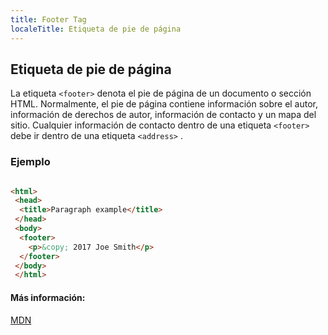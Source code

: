 ```yaml
---
title: Footer Tag
localeTitle: Etiqueta de pie de página
---
```

## Etiqueta de pie de página

La etiqueta `<footer>` denota el pie de página de un documento o sección HTML. Normalmente, el pie de página contiene información sobre el autor, información de derechos de autor, información de contacto y un mapa del sitio. Cualquier información de contacto dentro de una etiqueta `<footer>` debe ir dentro de una etiqueta `<address>` .

### Ejemplo

```html

<html> 
 <head> 
  <title>Paragraph example</title> 
 </head> 
 <body> 
  <footer> 
    <p>&copy; 2017 Joe Smith</p> 
  </footer> 
 </body> 
 </html> 
```

#### Más información:

[MDN](https://developer.mozilla.org/en-US/docs/Web/HTML/Element/footer)